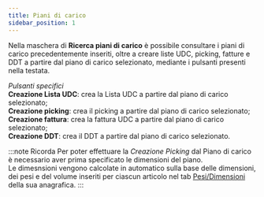 ```yaml
---
title: Piani di carico
sidebar_position: 1
---
```


Nella maschera di **Ricerca piani di carico** è possibile consultare i piani di carico precedentemente inseriti, oltre a creare liste UDC, picking, fatture e DDT a partire dal piano di carico selezionato, mediante i pulsanti presenti nella testata.

*Pulsanti specifici*               
**Creazione Lista UDC**: crea la Lista UDC a partire dal piano di carico selezionato;            
**Creazione picking**: crea il picking a partire dal piano di carico selezionato;             
**Creazione fattura**: crea la fattura UDC a partire dal piano di carico selezionato;              
**Creazione DDT**: crea il DDT a partire dal piano di carico selezionato.


:::note Ricorda
Per poter effettuare la *Creazione Picking* dal Piano di carico è necessario aver prima specificato le dimensioni del piano.    
Le dimesnsioni vengono calcolate in automatico sulla base delle dimensioni, dei pesi e del volume inseriti per ciascun articolo nel tab [Pesi/Dimensioni](/docs/erp-home/registers/items/create-new-items/item-registry/weights-dimensions) della sua anagrafica. 
:::